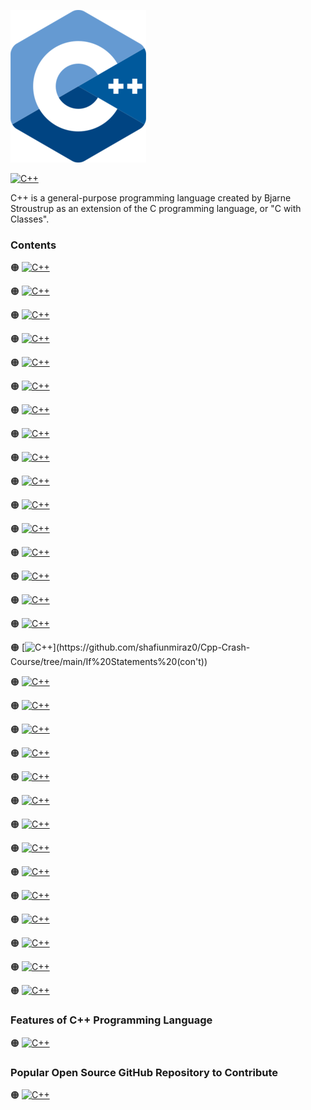 ![C++-logo](https://github.com/shafiunmiraz0/Cpp-Crash-Course/blob/main/Assets/C%2B%2B-Logo.png)

[![C++](https://img.shields.io/badge/Go%20Programming-Language-informational?style=for-the-badge)](http://www.cplusplus.com/)


C++ is a general-purpose programming language created by Bjarne Stroustrup as an extension of the C programming language, or "C with Classes".

### Contents

🟠 [![C++](https://img.shields.io/badge/Introduction%20of-C++%20Programming%20Language-informational?style=flat)](https://github.com/shafiunmiraz0/Cpp-Crash-Course/tree/main/Introduction)

🟠 [![C++](https://img.shields.io/badge/Installation%20of-C++%20Programming%20Language-informational?style=flat)](https://github.com/shafiunmiraz0/Cpp-Crash-Course/tree/main/Installation)

🟠 [![C++](https://img.shields.io/badge/Setup%20of-C++%20Programming%20Language-informational?style=flat)](https://github.com/shafiunmiraz0/Cpp-Crash-Course/tree/main/Setup)

🟠 [![C++](https://img.shields.io/badge/Hello-World-informational?style=flat)](https://github.com/shafiunmiraz0/Cpp-Crash-Course/tree/main/Hello%20World)

🟠 [![C++](https://img.shields.io/badge/Drawing-a%20Shape-informational?style=flat)](https://github.com/shafiunmiraz0/Cpp-Crash-Course/tree/main/Drawing%20a%20Shape)

🟠 [![C++](https://img.shields.io/badge/Introduction%20of-Variables-informational?style=flat)](https://github.com/shafiunmiraz0/Cpp-Crash-Course/tree/main/Variables)

🟠 [![C++](https://img.shields.io/badge/Introduction%20of-Data%20Types-informational?style=flat)](https://github.com/shafiunmiraz0/Cpp-Crash-Course/tree/main/Data%20Types)

🟠 [![C++](https://img.shields.io/badge/Working-With%20Strings-informational?style=flat)](https://github.com/shafiunmiraz0/Cpp-Crash-Course/tree/main/Working%20With%20Strings)

🟠 [![C++](https://img.shields.io/badge/Working-With%20Numbers-informational?style=flat)](https://github.com/shafiunmiraz0/Cpp-Crash-Course/tree/main/Working%20With%20Numbers)

🟠 [![C++](https://img.shields.io/badge/Getting-User%20Input-informational?style=flat)](https://github.com/shafiunmiraz0/Cpp-Crash-Course/tree/main/Getting%20User%20Input)

🟠 [![C++](https://img.shields.io/badge/Building-a%20Calculator-informational?style=flat)](https://github.com/shafiunmiraz0/Cpp-Crash-Course/tree/main/Building%20a%20Calculator)

🟠 [![C++](https://img.shields.io/badge/Building%20a-Mad%20Libs-informational?style=flat)](https://github.com/shafiunmiraz0/Cpp-Crash-Course/tree/main/Building%20a%20Mad%20Libs)

🟠 [![C++](https://img.shields.io/badge/Introduction%20of-Arrays-informational?style=flat)](https://github.com/shafiunmiraz0/Cpp-Crash-Course/tree/main/Arrays)

🟠 [![C++](https://img.shields.io/badge/Introduction%20of-Functions-informational?style=flat)](https://github.com/shafiunmiraz0/Cpp-Crash-Course/tree/main/Functions)

🟠 [![C++](https://img.shields.io/badge/Return-Statement-informational?style=flat)](https://github.com/shafiunmiraz0/Cpp-Crash-Course/tree/main/Return%20Statement)

🟠 [![C++](https://img.shields.io/badge/Introduction%20of-If%20Statements-informational?style=flat)](https://github.com/shafiunmiraz0/Cpp-Crash-Course/tree/main/If%20Statements)

🟠 [![C++](https://img.shields.io/badge/Introduction%20of-If%20Statements(con't)-informational?style=flat)](https://github.com/shafiunmiraz0/Cpp-Crash-Course/tree/main/If%20Statements%20(con't))

🟠 [![C++](https://img.shields.io/badge/Building-a%20Better%20Calculator-informational?style=flat)](https://github.com/shafiunmiraz0/Cpp-Crash-Course/tree/main/Building%20a%20Better%20Calculator)

🟠 [![C++](https://img.shields.io/badge/Introduction%20of-Switch%20Statements-informational?style=flat)](https://github.com/shafiunmiraz0/Cpp-Crash-Course/tree/main/Switch%20Statements)

🟠 [![C++](https://img.shields.io/badge/Introduction%20of-While%20Loops-informational?style=flat)](https://github.com/shafiunmiraz0/Cpp-Crash-Course/tree/main/While%20Loops)

🟠 [![C++](https://img.shields.io/badge/Building%20a-Guessing%20Game-informational?style=flat)](https://github.com/shafiunmiraz0/Cpp-Crash-Course/tree/main/Building%20a%20Guessing%20Game)

🟠 [![C++](https://img.shields.io/badge/Introduction%20of-For%20Loops-informational?style=flat)](https://github.com/shafiunmiraz0/Cpp-Crash-Course/tree/main/For%20Loops)

🟠 [![C++](https://img.shields.io/badge/Exponent-Function-informational?style=flat)](https://github.com/shafiunmiraz0/Cpp-Crash-Course/tree/main/Exponent%20Function)

🟠 [![C++](https://img.shields.io/badge/2D%20Arrays-and%20Nested%20Loops-informational?style=flat)](https://github.com/shafiunmiraz0/Cpp-Crash-Course/tree/main/2D%20Arrays%20%26%20Nested%20Loops)

🟠 [![C++](https://img.shields.io/badge/Introduction%20of-Comments-informational?style=flat)](https://github.com/shafiunmiraz0/Cpp-Crash-Course/tree/main/Comments)

🟠 [![C++](https://img.shields.io/badge/Introduction%20of-Pointers-informational?style=flat)](https://github.com/shafiunmiraz0/Cpp-Crash-Course/tree/main/Pointers)

🟠 [![C++](https://img.shields.io/badge/Classes-and%20Objects-informational?style=flat)](https://github.com/shafiunmiraz0/Cpp-Crash-Course/tree/main/Classes%20%26%20Objects)

🟠 [![C++](https://img.shields.io/badge/Constructor-Functions-informational?style=flat)](https://github.com/shafiunmiraz0/Cpp-Crash-Course/tree/main/Constructor%20Functions)

🟠 [![C++](https://img.shields.io/badge/Object-Functions-informational?style=flat)](https://github.com/shafiunmiraz0/Cpp-Crash-Course/tree/main/Object%20Functions)

🟠 [![C++](https://img.shields.io/badge/Introduction%20of-Getters%20and%20Setters-informational?style=flat)](https://github.com/shafiunmiraz0/Cpp-Crash-Course/tree/main/Getters%20%26%20Setters)

🟠 [![C++](https://img.shields.io/badge/Introduction%20of-Inheritance-informational?style=flat)](https://github.com/shafiunmiraz0/Cpp-Crash-Course/tree/main/Inheritance)

### Features of C++ Programming Language

🟠 [![C++](https://img.shields.io/badge/Developing-Bitcoin%20Core-informational?style=flat)]()

### Popular Open Source GitHub Repository to Contribute

🟠 [![C++](https://img.shields.io/badge/Bitcoin%20🍊-Core-informational?style=flat)](https://github.com/bitcoin/bitcoin)
